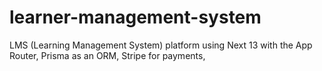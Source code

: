 # learner-management-system
 LMS (Learning Management System) platform using Next 13 with the App Router, Prisma as an ORM, Stripe for payments,
